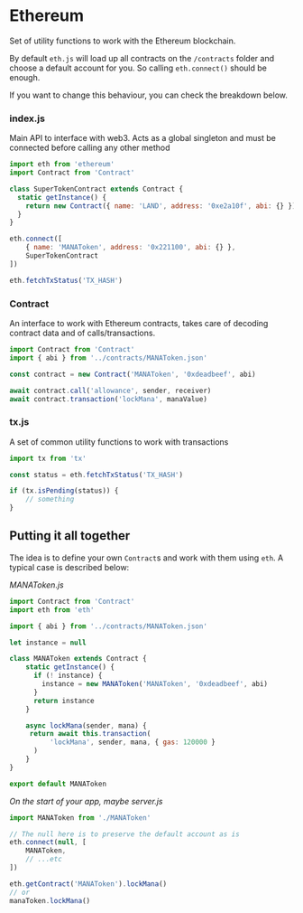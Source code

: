 
# Ethereum

Set of utility functions to work with the Ethereum blockchain.

By default `eth.js` will load up all contracts on the `/contracts` folder and choose a default account for you. So calling `eth.connect()` should be enough.

If you want to change this behaviour, you can check the breakdown below.

### index.js

Main API to interface with web3. Acts as a global singleton and must be connected before calling any other method

```javascript
import eth from 'ethereum'
import Contract from 'Contract'

class SuperTokenContract extends Contract {
  static getInstance() {
    return new Contract({ name: 'LAND', address: '0xe2a10f', abi: {} })
  }
}

eth.connect([
    { name: 'MANAToken', address: '0x221100', abi: {} },
    SuperTokenContract
])

eth.fetchTxStatus('TX_HASH')
```

### Contract

An interface to work with Ethereum contracts, takes care of decoding contract data and of calls/transactions.

```javascript
import Contract from 'Contract'
import { abi } from '../contracts/MANAToken.json'

const contract = new Contract('MANAToken', '0xdeadbeef', abi)

await contract.call('allowance', sender, receiver)
await contract.transaction('lockMana', manaValue)
```

### tx.js

A set of common utility functions to work with transactions

```javascript
import tx from 'tx'

const status = eth.fetchTxStatus('TX_HASH')

if (tx.isPending(status)) {
    // something
}
```

## Putting it all together

The idea is to define your own `Contract`s and work with them using `eth`. A typical case is described below:

_MANAToken.js_

```javascript
import Contract from 'Contract'
import eth from 'eth'

import { abi } from '../contracts/MANAToken.json'

let instance = null

class MANAToken extends Contract {
    static getInstance() {
      if (! instance) {
        instance = new MANAToken('MANAToken', '0xdeadbeef', abi)
      }
      return instance
    }

    async lockMana(sender, mana) {
     return await this.transaction(
          'lockMana', sender, mana, { gas: 120000 }
      )
    }
}

export default MANAToken
```


_On the start of your app, maybe server.js_

```javascript
import MANAToken from './MANAToken'

// The null here is to preserve the default account as is
eth.connect(null, [
    MANAToken,
    // ...etc
])

eth.getContract('MANAToken').lockMana()
// or
manaToken.lockMana()
```

